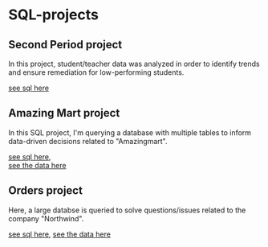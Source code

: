 # SQL-projects

## Second Period project
In this project, student/teacher data was analyzed in order to identify trends and ensure remediation for low-performing students.

[see sql here](https://github.com/shellypringle/SQL-projects/blob/main/second_period.sql)

## Amazing Mart project
In this SQL project, I'm querying a database with multiple tables
to inform data-driven decisions related to "Amazingmart".

[see sql here](https://github.com/shellypringle/SQL-projects/blob/main/amazing_mart.sql),  
[see the data here](https://github.com/shellypringle/SQL-projects/files/9483202/order_breakdown.xlsx)

## Orders project
Here, a large databse is queried to solve questions/issues related to the company "Northwind".

[see sql here](https://github.com/shellypringle/SQL-projects/blob/main/orders.sql),
[see the data here](https://github.com/shellypringle/SQL-projects/blob/main/northwind.sql)


